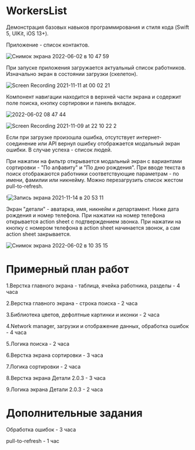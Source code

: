 # WorkersList
Демонстрация базовых навыков программирования и стиля кода (Swift 5, UIKit, iOS 13+).

Приложение - список контактов. 

![Снимок экрана 2022-06-02 в 10 47 59](https://user-images.githubusercontent.com/43521623/171580943-5300e09a-214e-4df4-99a6-8757ebdec3a5.png)

При запуске приложения загружается актуальный список работников.
Изначально экран в состоянии загрузки (скелетон).

![Screen Recording 2021-11-11 at 00 02 21](https://user-images.githubusercontent.com/43521623/171573325-359595d1-d75f-408f-a36d-45c30f5b5c16.gif)

Компонент навигации находится в верхней части экрана и содержит поле поиска, кнопку сортировки и панель вкладок. 

![2022-06-02 08 47 44](https://user-images.githubusercontent.com/43521623/171569582-5d75c591-a66e-4eba-a0b8-65ec79d94d4d.jpg)

![Screen Recording 2021-11-09 at 22 10 22 2](https://user-images.githubusercontent.com/43521623/171582700-8822dc01-6aa3-47b2-993c-965f271e0789.gif)

Если при загрузке произошла ошибка, отсутствует интернет-соединение или API вернул ошибку отображается модальный экран ошибки. В случае успеха - список людей.

При нажатии на фильтр открывается модальный экран с вариантами сортировки - "По алфавиту" и "По дню рождения".
При вводе текста в поиск отображаются работники соответствующие параметрам - по имени, фамилии или никнейму. Можно перезагрузить список жестом pull-to-refresh. 

!![Запись экрана 2021-11-14 в 20 53 11](https://user-images.githubusercontent.com/43521623/171576740-629d58f9-ce58-4bbd-9437-4b1ad12f3f0b.gif)

Экран "детали" - аватарка, имя, никнейм и департамент. Ниже дата рождения и номер телефона. При нажатии на номер телефона открывается action sheet с подтверждением звонка. При нажатии на кнопку с номером телефона в action sheet начинается звонок, а сам action sheet закрывается.

![Снимок экрана 2022-06-02 в 10 35 15](https://user-images.githubusercontent.com/43521623/171578386-9ce3b270-b4c7-464d-9abc-0d4238c75e99.png)

# Примерный план работ

1.Верстка главного экрана - таблица, ячейка работника, разделы - 4 часа

2.Верстка главного экрана - строка поиска - 2 часа

3.Библиотека цветов, дефолтные картинки и иконки - 2 часа

4.Network manager, загрузки и отображение данных, обработка ошибок - 4 часа

5.Логика поиска - 2 часа

6.Верстка экрана сортировки - 3 часа

7.Логика сортировки - 2 часа

8.Верстка экрана Детали 2.0.3 - 3 часа

9.Логика экрана Детали 2.0.3 - 2 часа

# Дополнительные задания 

Обработка ошибок - 3 часа

pull-to-refresh - 1 час


